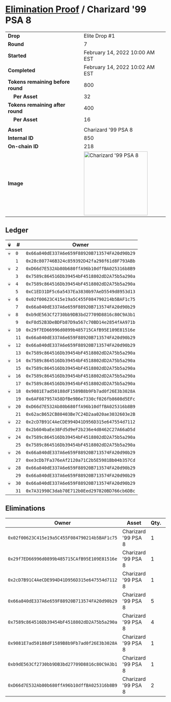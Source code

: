 # [Elimination Proof](./readme.md) / Charizard &#039;99 PSA 8

|||
|---|---|
| **Drop** | Elite Drop #1 |
| **Round** | 7 |
| **Started** | February 14, 2022 10:00 AM EST |
| **Completed** | February 14, 2022 10:02 AM EST |
| **Tokens remaining before round** | 800 |
| **&nbsp;&nbsp;&nbsp;&nbsp;Per Asset** | 32 |
| **Tokens remaining after round** | 400 |
| **&nbsp;&nbsp;&nbsp;&nbsp;Per Asset** | 16 |
| | |
| **Asset** | Charizard &#039;99 PSA 8 |
| **Internal ID** | 850 |
| **On-chain ID** | 218 |
| **Image** | <img src="https://tcdn.blokpax.com/95836cf2-27d1-4c3f-b118-1d57c05893dd/e72e8e8a0720bfa07f5aebe5d5733504807a834b6c78d9fe2800f6187baf4241.png" height="200" alt="Charizard &#039;99 PSA 8" /> |

## Ledger

| 💀 | # | Owner |
| --- | --- | --- |
| 💀 | `0` | `0x66a840dE337A6e659F88920B713574FA20d90b29` |
|  | `1` | `0x28c807746B324c859392D42fa298f61d8F793ABb` |
| 💀 | `2` | `0xD66d7E532Ab80b680ffA96b10dffBA025316b8B9` |
|  | `3` | `0x7589c864516Db39454bF4518802dD2A75b5a290a` |
| 💀 | `4` | `0x7589c864516Db39454bF4518802dD2A75b5a290a` |
|  | `5` | `0xC1ED31DF5c6a5437Ea3830b97AeD5549d8953d13` |
| 💀 | `6` | `0x02f00623C415e19a5C455F084790214b5BAF1c75` |
|  | `7` | `0x66a840dE337A6e659F88920B713574FA20d90b29` |
| 💀 | `8` | `0xb9dE563Cf2730bb9DB3bd27709D8816c80C9A3b1` |
|  | `9` | `0xF8d52B3DeBDFb87D9a567c70BD14e2854fAA971b` |
| 💀 | `10` | `0x29f7ED66996d0899b485715CAfB95E109E81516e` |
|  | `11` | `0x66a840dE337A6e659F88920B713574FA20d90b29` |
| 💀 | `12` | `0x66a840dE337A6e659F88920B713574FA20d90b29` |
|  | `13` | `0x7589c864516Db39454bF4518802dD2A75b5a290a` |
| 💀 | `14` | `0x7589c864516Db39454bF4518802dD2A75b5a290a` |
|  | `15` | `0x7589c864516Db39454bF4518802dD2A75b5a290a` |
| 💀 | `16` | `0x7589c864516Db39454bF4518802dD2A75b5a290a` |
|  | `17` | `0x7589c864516Db39454bF4518802dD2A75b5a290a` |
| 💀 | `18` | `0x9081E7ad50188dF1589B8b9Fb7ad0f26E3b3028A` |
|  | `19` | `0x6AF087957A58DfBe9B6e7330cf026fb8608d5EFc` |
| 💀 | `20` | `0xD66d7E532Ab80b680ffA96b10dffBA025316b8B9` |
|  | `21` | `0x62acB652CB80403Be7C24D2aa020ae3032603e2B` |
| 💀 | `22` | `0x2cD7B91C4AeCDE994D41D956D315e647554d7112` |
|  | `23` | `0x2b604baEe38Fd5d9eF2b236e4d8462C27A66aD5d` |
| 💀 | `24` | `0x7589c864516Db39454bF4518802dD2A75b5a290a` |
|  | `25` | `0x7589c864516Db39454bF4518802dD2A75b5a290a` |
| 💀 | `26` | `0x66a840dE337A6e659F88920B713574FA20d90b29` |
|  | `27` | `0xe3cDb7Fa376eAf2120a71C2b5E5981Bb04b357Cd` |
| 💀 | `28` | `0x66a840dE337A6e659F88920B713574FA20d90b29` |
|  | `29` | `0x66a840dE337A6e659F88920B713574FA20d90b29` |
| 💀 | `30` | `0x66a840dE337A6e659F88920B713574FA20d90b29` |
|  | `31` | `0x7A31998C3dab70E712b0Eed297820BD766cb6DBc` |


## Eliminations

| Owner | Asset | Qty. | Transaction |
| --- | --- | --- | --- |
| `0x02f00623C415e19a5C455F084790214b5BAF1c75` | Charizard '99 PSA 8 | 1 | [Polygonscan](https://polygonscan.com/tx/0x3cae9899070a2c0dea7194915f6f98b2a003b8e7028e85718ce378f971e52333) |
| `0x29f7ED66996d0899b485715CAfB95E109E81516e` | Charizard '99 PSA 8 | 1 | [Polygonscan](https://polygonscan.com/tx/0x0f322260dc69e0b34691bd2273d4871086d9db93cce53adae02ebc700fc7c921) |
| `0x2cD7B91C4AeCDE994D41D956D315e647554d7112` | Charizard '99 PSA 8 | 1 | [Polygonscan](https://polygonscan.com/tx/0x0785118f9bf0a173fd4f4195c22d36220ed62e5244074897417729522c84526d) |
| `0x66a840dE337A6e659F88920B713574FA20d90b29` | Charizard '99 PSA 8 | 5 | [Polygonscan](https://polygonscan.com/tx/0x345911d351203c9c4fa5cf23f4591527a85987656e3fd974c41011990fc4f8c8) |
| `0x7589c864516Db39454bF4518802dD2A75b5a290a` | Charizard '99 PSA 8 | 4 | [Polygonscan](https://polygonscan.com/tx/0x7b038e50d983d8986b5abd6d16fc9d7d4bb9bd97bd95c0b357c2ea1dd2f761d0) |
| `0x9081E7ad50188dF1589B8b9Fb7ad0f26E3b3028A` | Charizard '99 PSA 8 | 1 | [Polygonscan](https://polygonscan.com/tx/0x3f306a7ed951c0566d252274869e7b7e4e0466092ea1debe268755a152f89475) |
| `0xb9dE563Cf2730bb9DB3bd27709D8816c80C9A3b1` | Charizard '99 PSA 8 | 1 | [Polygonscan](https://polygonscan.com/tx/0x5532dee60a5de2ca5257a5230d50172a3ead76b56020504b4eebed3fc66c78f4) |
| `0xD66d7E532Ab80b680ffA96b10dffBA025316b8B9` | Charizard '99 PSA 8 | 2 | [Polygonscan](https://polygonscan.com/tx/0xf06c76d93e5a86fe2093b62f279cddf8293b4175e0d615aaff972b8edf9111d8) |
